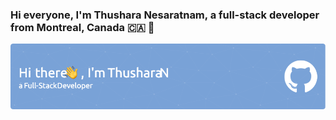 ### Hi everyone, I'm Thushara Nesaratnam, a full-stack developer from Montreal, Canada 🇨🇦   👋
![Header](https://github.com/ThusharaN2/ThusharaN2/blob/master/github-header-image%20(2).png)










<!--
**ThusharaN2/ThusharaN2** is a ✨ _special_ ✨ repository because its `README.md` (this file) appears on your GitHub profile.

Here are some ideas to get you started:

- 🔭 I’m currently working on ...
- 🌱 I’m currently learning ...
- 👯 I’m looking to collaborate on ...
- 🤔 I’m looking for help with ...
- 💬 Ask me about ...
- 📫 How to reach me: ...
- 😄 Pronouns: ...
- ⚡ Fun fact: ...
-->
